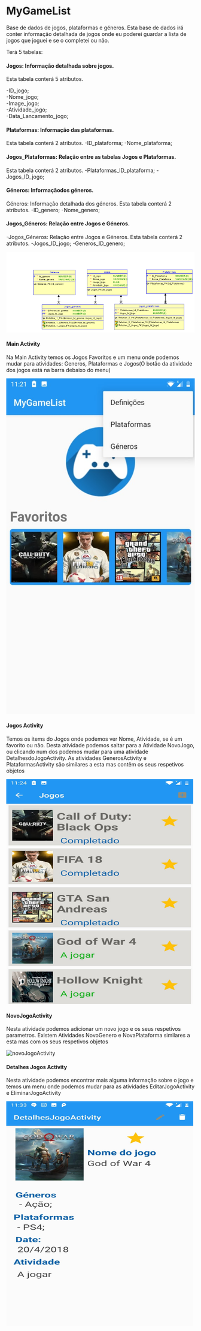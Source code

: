    <!DOCTYPE html>
<html>
<head>
	<meta charset="utf-8"/>
</head>
<body>
  <h1 id="mygamelist">MyGameList</h1>
<p>Base de dados de jogos, plataformas e géneros. Esta base de dados irá conter informação detalhada de jogos onde eu poderei guardar a lista de jogos que joguei e se o completei ou não.</p>
	<p>Terá 5 tabelas:</p>
  <h4 id="jogos">Jogos: Informação detalhada sobre jogos.</h4>
	<p>Esta tabela conterá 5 atributos.</p>
  <p>-ID_jogo;<br>
  -Nome_jogo;<br>
  -Image_jogo;<br>
  -Atividade_jogo;<br>
  -Data_Lancamento_jogo;</p>
  <h4 id="plataformas">Plataformas: Informação das plataformas.</h4>
  <p>Esta tabela conterá 2 atributos.
    -ID_plataforma;
    -Nome_plataforma;</p>
 
<h4 id="jogos_plataformas">Jogos_Plataformas: Relação entre as tabelas Jogos e Plataformas.</h4>
<p>Esta tabela conterá 2 atributos.
    -Plataformas_ID_plataforma;
    -Jogos_ID_jogo;</p>
<h4 id="generos">Géneros: Informaçãodos géneros.</h4>
<p>Géneros: Informação detalhada dos géneros.
  Esta tabela conterá 2 atributos.
    -ID_genero;
    -Nome_genero;</p>
  <h4 id="jogos_generos">Jogos_Géneros: Relação entre Jogos e Géneros.</h4>
<p>-Jogos_Géneros: Relação entre Jogos e Géneros.
  Esta tabela conterá 2 atributos.
    -Jogos_ID_jogo;
    -Generos_ID_genero;</p>
    </body>
</html>
    
![](images/OtDKil7%20-%20Imgur.png)

<html>
<head>
	<meta charset="utf-8"/>
</head>
	<body>
		<h4 id="mainActivity">Main Activity</h4>
	<p> Na Main Activity temos os Jogos Favoritos e um menu onde podemos mudar para atividades: Generos, Plataformas e Jogos(O botão da atividade dos jogos está na barra debaixo do menu)</p>
	</body>
	</html>
	
![](images/mainActivity.jpg)

<html>
<head>
	<meta charset="utf-8"/>
</head>
	<body>
		<h4 id="jogosActivity">Jogos Activity</h4>
	<p> Temos os items do Jogos onde podemos ver Nome, Atividade, se é um favorito ou não. Desta atividade podemos saltar para a Atividade NovoJogo, ou clicando num dos podemos mudar para uma atividade DetalhesdoJogoActivity. As atividades GenerosActivity e PlataformasActivity são similares a esta mas contêm os seus respetivos objetos</p>
	<img src="images/JogosActivity.jpg" alt="jogosActivity" width="500" height="600">
	<br>	
		<h4 id="NovoJogoActivity">NovoJogoActivity</h4>
	<p> Nesta atividade podemos adicionar um novo jogo e os seus respetivos parametros. Existem Atividades NovoGenero e NovaPlataforma similares a esta mas com os seus respetivos objetos</p>
	<img src="images/NovoJogoActivity.jpg.jpg" alt="novoJogoActivity" width="500" height="600">
		<br>
<h4 id="DetalhesActivity">Detalhes Jogos Activity</h4>
	<p> Nesta atividade podemos encontrar mais alguma informação sobre o jogo e temos um menu onde podemos mudar para as atividades EditarJogoActivity e EliminarJogoActivity</p>
	<img src="images/detalhesJogoActivity.jpg" alt="detalheJogoActivity" width="500" height="600">
	</body>
</html>

